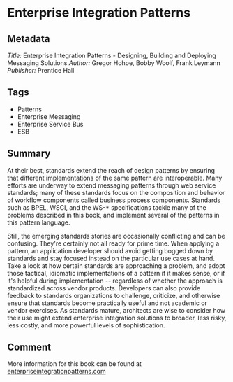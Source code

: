 # Enterprise Integration Patterns

## Metadata

_Title:_ Enterprise Integration Patterns - Designing, Building and Deploying Messaging Solutions _Author:_ Gregor Hohpe, Bobby Woolf, Frank Leymann _Publisher:_ Prentice Hall

## Tags

* Patterns
* Enterprise Messaging
* Enterprise Service Bus
* ESB

## Summary

At their best, standards extend the reach of design patterns by ensuring that different implementations of the same pattern are interoperable. Many efforts are underway to extend messaging patterns through web service standards; many of these standards focus on the composition and behavior of workflow components called business process components. Standards such as BPEL, WSCI, and the WS-\* specifications tackle many of the problems described in this book, and implement several of the patterns in this pattern language.

Still, the emerging standards stories are occasionally conflicting and can be confusing. They're certainly not all ready for prime time. When applying a pattern, an application developer should avoid getting bogged down by standards and stay focused instead on the particular use cases at hand. Take a look at how certain standards are approaching a problem, and adopt those tactical, idiomatic implementations of a pattern if it makes sense, or if it's helpful during implementation -- regardless of whether the approach is standardized across vendor products. Developers can also provide feedback to standards organizations to challenge, criticize, and otherwise ensure that standards become practically useful and not academic or vendor exercises. As standards mature, architects are wise to consider how their use might extend enterprise integration solutions to broader, less risky, less costly, and more powerful levels of sophistication.

## Comment

More information for this book can be found at [enterpriseintegrationpatterns.com](https://www.enterpriseintegrationpatterns.com/)

